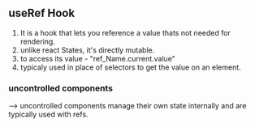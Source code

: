 ## useRef Hook

1. It is a hook that lets you reference a value thats not needed for rendering.
2. unlike react States, it's directly mutable.
3. to access its value - "ref_Name.current.value"
4. typicaly used in place of selectors to get the value on an element.

### uncontrolled components

--> uncontrolled components manage their own state internally and are typically used with refs.
